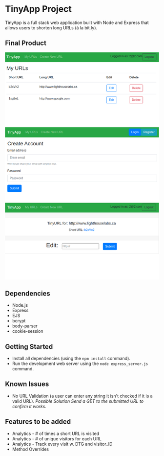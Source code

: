 # TinyApp Project

TinyApp is a full stack web application built with Node and Express that allows users to shorten long URLs (à la bit.ly).

## Final Product

!["screenshot of URLs Page"](https://raw.githubusercontent.com/CharlesP8412/tinyapp/master/docs/urls_page.png)
!["screenshot of Registration Page"](https://raw.githubusercontent.com/CharlesP8412/tinyapp/master/docs/registration.png)
!["screenshot of Edit Page"](https://raw.githubusercontent.com/CharlesP8412/tinyapp/master/docs/edit_page.png)

## Dependencies

- Node.js
- Express
- EJS
- bcrypt
- body-parser
- cookie-session


## Getting Started

- Install all dependencies (using the `npm install` command).
- Run the development web server using the `node express_server.js` command.

## Known Issues
- No URL Validation (a user can enter any string it isn't checked if it is a valid URL).  *Possible Solution Send a GET to the submitted URL to confirm it works.*


## Features to be added
- Analytics - # of times a short URL is visited
- Analytics - # of unique visitors for each URL
- Analytics - Track every visit w. DTG and visitor_ID
- Method Overrides


